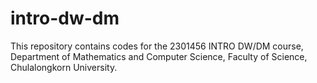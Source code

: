 # intro-dw-dm
This repository contains codes for the 2301456 INTRO DW/DM course, Department of Mathematics and Computer Science, Faculty of Science, Chulalongkorn University.
